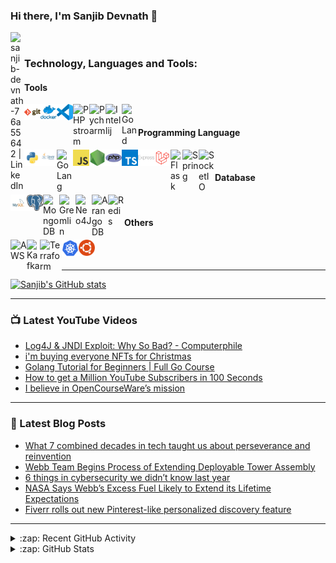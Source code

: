 ### Hi there, I'm Sanjib Devnath 👋

[<img align="left" alt="sanjib-devnath-76a55642 | LinkedIn" width="22px" src="https://cdn.jsdelivr.net/npm/simple-icons@v3/icons/linkedin.svg" />][linkedin]

<br />

### Technology, Languages and Tools:

#### Tools

[<img align="left" alt="Git" width="26px" src="https://raw.githubusercontent.com/github/explore/80688e429a7d4ef2fca1e82350fe8e3517d3494d/topics/git/git.png" />][git]
[<img align="left" alt="Docker" width="26px" src="https://raw.githubusercontent.com/github/explore/80688e429a7d4ef2fca1e82350fe8e3517d3494d/topics/docker/docker.png" />][docker]
[<img align="left" alt="Visual Studio Code" width="26px" src="https://raw.githubusercontent.com/github/explore/80688e429a7d4ef2fca1e82350fe8e3517d3494d/topics/visual-studio-code/visual-studio-code.png" />][vscode]
[<img align="left" alt="PHPstrom" width="26px" src="https://logonoid.com/images/phpstorm-logo.png" />][phpstrom]
[<img align="left" alt="Pycharm" width="26px" src="https://logonoid.com/images/pycharm-logo.png" />][pycharm]
[<img align="left" alt="Intellij" width="26px" src="https://logonoid.com/images/thumbs/intellij-idea-logo.png" />][intellij]
[<img align="left" alt="GoLand" width="26px" src="https://cloud.tvg.lt/pub/media/catalog/product/i/c/icon_goland.png" />][goland]

<br />

#### Programming Language

[<img align="left" alt="Python" width="26px" src="https://raw.githubusercontent.com/github/explore/80688e429a7d4ef2fca1e82350fe8e3517d3494d/topics/python/python.png" />][python]
[<img align="left" alt="Java" width="26px" src="https://raw.githubusercontent.com/github/explore/80688e429a7d4ef2fca1e82350fe8e3517d3494d/topics/java/java.png" />][java]
[<img align="left" alt="GoLang" width="26px" src="http://cdn.codesamplez.com/wp-content/uploads/2015/12/golang.png" />][golang]
[<img align="left" alt="JavaScript" width="26px" src="https://raw.githubusercontent.com/github/explore/80688e429a7d4ef2fca1e82350fe8e3517d3494d/topics/javascript/javascript.png" />][javascript]
[<img align="left" alt="Node.js" width="26px" src="https://raw.githubusercontent.com/github/explore/80688e429a7d4ef2fca1e82350fe8e3517d3494d/topics/nodejs/nodejs.png" />][nodejs]
[<img align="left" alt="PHP" width="26px" src="https://raw.githubusercontent.com/github/explore/ccc16358ac4530c6a69b1b80c7223cd2744dea83/topics/php/php.png" />][php]
[<img align="left" alt="TypScript" width="26px" src="https://raw.githubusercontent.com/github/explore/80688e429a7d4ef2fca1e82350fe8e3517d3494d/topics/typescript/typescript.png" />][typescript]
[<img align="left" alt="Express" width="26px" src="https://raw.githubusercontent.com/github/explore/80688e429a7d4ef2fca1e82350fe8e3517d3494d/topics/express/express.png" />][express]
[<img align="left" alt="Laravel" width="26px" src="https://raw.githubusercontent.com/github/explore/56a826d05cf762b2b50ecbe7d492a839b04f3fbf/topics/laravel/laravel.png" />][laravel]
[<img align="left" alt="Flask" width="19px" src="https://www.pngkey.com/png/detail/98-985032_flask-logo-flask-python-icon.png" />][flask]
[<img align="left" alt="Spring" width="26px" src="https://www.javadevjournal.com/wp-content/uploads/2018/02/spring-boot-icon-200x196.png" />][spring]
[<img align="left" alt="SocketIO" width="26px" src="https://media.jscrambler.com/images/frameworks/socketio.svg" />][socketio]

<br />

#### Database

[<img align="left" alt="MySQL" width="26px" src="https://raw.githubusercontent.com/github/explore/80688e429a7d4ef2fca1e82350fe8e3517d3494d/topics/mysql/mysql.png" />][mysql]
[<img align="left" alt="Postgress" width="26px" src="https://raw.githubusercontent.com/github/explore/80688e429a7d4ef2fca1e82350fe8e3517d3494d/topics/postgresql/postgresql.png" />][plsql]
[<img align="left" alt="MongoDB" width="26px" src="https://cdn.iconscout.com/icon/free/png-256/mongodb-3-1175138.png" />][mongodb]
[<img align="left" alt="Gremlin" width="26px" src="https://tinkerpop.apache.org/docs/3.5.1/images/gremlin-standing.png" />][gremlin]
[<img align="left" alt="Neo4J" width="26px" src="https://www.iotone.com/files/vendor/logo_Neo4j.jpg" />][neo4j]
[<img align="left" alt="ArangoDB" width="26px" src="https://www.arangodb.com/docs/assets/arangodb_logo_small_2016.png" />][arangodb]
[<img align="left" alt="Redis" width="26px" src="https://cdn4.iconfinder.com/data/icons/redis-2/1451/Untitled-2-512.png" />][redis]

<br />

#### Others

[<img align="left" alt="AWS" width="26px" src="https://cdn.icon-icons.com/icons2/2407/PNG/512/aws_icon_146074.png" />][aws]
[<img align="left" alt="Kafka" width="21px" src="https://www.pinclipart.com/picdir/middle/573-5739191_kafka-stream-icon-clipart.png" />][kafka]
[<img align="left" alt="Terraform" width="35px" src="https://jaxlondon.com/wp-content/uploads/2017/08/terraform_Logo.png" />][terraform]
[<img align="left" alt="Kubernetes" width="27px" src="https://raw.githubusercontent.com/github/explore/80688e429a7d4ef2fca1e82350fe8e3517d3494d/topics/kubernetes/kubernetes.png" />][kubernetes]
[<img align="left" alt="Ubuntu" width="26px" src="https://raw.githubusercontent.com/github/explore/80688e429a7d4ef2fca1e82350fe8e3517d3494d/topics/ubuntu/ubuntu.png" />][ubuntu]


<br />
<br />

---

[![Sanjib's GitHub stats](https://github-readme-stats.vercel.app/api?username=sanjib1990)](https://github.com/sanjib1990/github-readme-stats)

---

### 📺 Latest YouTube Videos

<!-- YOUTUBE:START -->
- [Log4J &amp; JNDI Exploit: Why So Bad? - Computerphile](https://www.youtube.com/watch?v=Opqgwn8TdlM)
- [i&#39;m buying everyone NFTs for Christmas](https://www.youtube.com/watch?v=rHCwI4K7afY)
- [Golang Tutorial for Beginners | Full Go Course](https://www.youtube.com/watch?v=yyUHQIec83I)
- [How to get a Million YouTube Subscribers in 100 Seconds](https://www.youtube.com/watch?v=j_q0D_jbMk8)
- [I believe in OpenCourseWare’s mission](https://www.youtube.com/watch?v=Qf7qXw7sHk4)
<!-- YOUTUBE:END -->

---

### 📕 Latest Blog Posts

<!-- BLOG-POST-LIST:START -->
- [What 7 combined decades in tech taught us about perseverance and reinvention](https://techcrunch.com/2021/12/29/what-7-combined-decades-in-tech-taught-us-about-perseverance-and-reinvention/)
- [Webb Team Begins Process of Extending Deployable Tower Assembly](https://blogs.nasa.gov/webb/2021/12/29/webb-team-begins-process-of-extending-deployable-tower-assembly/)
- [6 things in cybersecurity we didn’t know last year](https://techcrunch.com/2021/12/29/six-things-we-learned-cybersecurity/)
- [NASA Says Webb’s Excess Fuel Likely to Extend its Lifetime Expectations](https://blogs.nasa.gov/webb/2021/12/29/nasa-says-webbs-excess-fuel-likely-to-extend-its-lifetime-expectations/)
- [Fiverr rolls out new Pinterest-like personalized discovery feature](https://techcrunch.com/2021/12/29/fiverr-rolls-out-new-pinterest-like-personalized-visual-discovery-feature/)
<!-- BLOG-POST-LIST:END -->

---

<details>
  <summary>:zap: Recent GitHub Activity</summary>

<!--START_SECTION:activity-->
<!--END_SECTION:activity-->

</details>

<details>
  <summary>:zap: GitHub Stats</summary>

  <img align="left" alt="codeSTACKr's GitHub Stats" src="https://github-readme-stats.codestackr.vercel.app/api?username=codeSTACKr&show_icons=true&hide_border=true" />

</details>

[linkedin]: https://linkedin.com/in/sanjib-devnath-76a55642
[vscode]: https://google.com
[javascript]: https://google.com
[nodejs]: https://google.com
[mongodb]: https://google.com
[gremlin]: https://google.com
[java]: https://google.com
[php]: https://google.com
[golang]: https://google.com
[typescript]: https://google.com
[mysql]: https://google.com
[neo4j]: https://google.com
[arangodb]: https://google.com
[ubuntu]: https://google.com
[phpstrom]: https://google.com
[intellij]: https://google.com
[pycharm]: https://google.com
[goland]: https://google.com
[kubernetes]: https://google.com
[terraform]: https://google.com
[laravel]: https://google.com
[express]: https://google.com
[flask]: https://google.com
[python]: https://google.com
[spring]: https://google.com
[redis]: https://google.com
[docker]: https://google.com
[aws]: https://google.com
[socketIO]: https://google.com
[kafka]: https://google.com
[aws]: https://google.com
[plsql]: https://google.com
[git]: https://google.com
